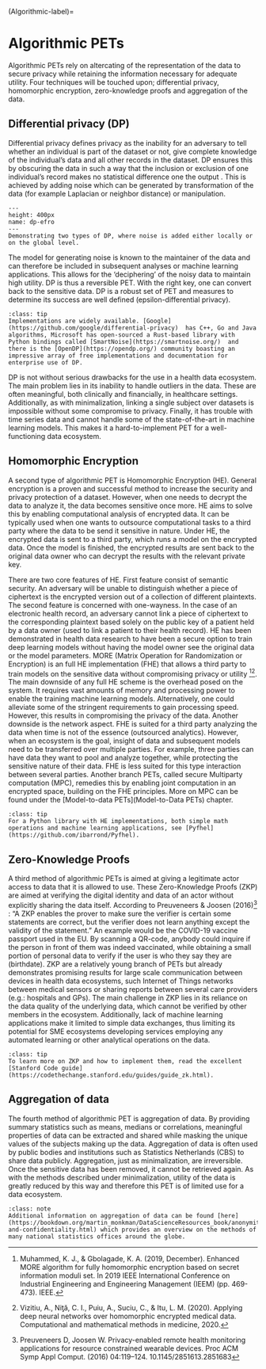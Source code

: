 (Algorithmic-label)=
# Algorithmic PETs
Algorithmic PETs rely on altercating of the representation of the data to secure privacy while retaining the information necessary for adequate utility. Four techniques will be touched upon; differential privacy, homomorphic encryption, zero-knowledge proofs and aggregation of the data. 

## Differential privacy (DP) 
Differential privacy defines privacy as the inability for an adversary to tell whether an individual is part of the dataset or not, give complete knowledge of the individual’s data and all other records in the dataset. DP ensures this by obscuring the data in such a way that the inclusion or exclusion of one individual’s record makes no statistical difference one the output . This is achieved by adding noise which can be generated by transformation of the data (for example Laplacian or neighbor distance) or manipulation. 

```{figure} ./_static/img/dp_efro.png
---
height: 400px
name: dp-efro
---
Demonstrating two types of DP, where noise is added either locally or on the global level.
```


The model for generating noise is known to the maintainer of the data and can therefore be included in subsequent analyses or machine learning applications. This allows for the ‘deciphering’ of the noisy data to maintain high utility. DP is thus a reversible PET. With the right key, one can convert back to the sensitive data. DP is a robust set of PET and measures to determine its success are well defined (epsilon-differential privacy). 

```{admonition} Implementations
:class: tip
Implementations are widely available. [Google](https://github.com/google/differential-privacy)  has C++, Go and Java algorithms, Microsoft has open-sourced a Rust-based library with Python bindings called [SmartNoise](https://smartnoise.org/)  and there is the [OpenDP](https://opendp.org/) community boasting an impressive array of free implementations and documentation for enterprise use of DP. 
```
DP is not without serious drawbacks for the use in a health data ecosystem. The main problem lies in its inability to handle outliers in the data. These are often meaningful, both clinically and financially, in healthcare settings. Additionally, as with minimalization, linking a single subject over datasets is impossible without some compromise to privacy. Finally, it has trouble with time series data and cannot handle some of the state-of-the-art in machine learning models. This makes it a hard-to-implement PET for a well-functioning data ecosystem. 

## Homomorphic Encryption
A second type of algorithmic PET is Homomorphic Encryption (HE). General encryption is a proven and successful method to increase the security and privacy protection of a dataset. However, when one needs to decrypt the data to analyze it, the data becomes sensitive once more. HE aims to solve this by enabling computational analysis of encrypted data. It can be typically used when one wants to outsource computational tasks to a third party where the data to be send it sensitive in nature. Under HE, the encrypted data is sent to a third party, which runs a model on the encrypted data. Once the model is finished, the encrypted results are sent back to the original data owner who can decrypt the results with the relevant private key. 

There are two core features of HE. First feature consist of semantic security. An adversary will be unable to distinguish whether a piece of ciphertext is the encrypted version out of a collection of different plaintexts. The second feature is concerned with one-wayness. In the case of an electronic health record, an adversary cannot link a piece of ciphertext to the corresponding plaintext based solely on the public key of a patient held by a data owner (used to link a patient to their health record). 
HE has been demonstrated in health data research to have been a secure option to train deep learning models without having the model owner see the original data or the model parameters. MORE (Matrix Operation for Randomization or Encryption) is an full HE implementation (FHE) that allows a third party to train models on the sensitive data without compromising privacy or utility [^footnote1][^footnote2]. 
The main downside of any full HE scheme is the overhead posed on the system. It requires vast amounts of memory and processing power to enable the training machine learning models. Alternatively, one could alleviate some of the stringent requirements to gain processing speed. However, this results in compromising the privacy of the data. Another downside is the network aspect. FHE is suited for a third party analyzing the data when time is not of the essence (outsourced analytics). However, when an ecosystem is the goal, insight of data and subsequent models need to be transferred over multiple parties. For example, three parties can have data they want to pool and analyze together, while protecting the sensitive nature of their data. FHE is less suited for this type interaction between several parties. Another branch PETs, called secure Multiparty computation (MPC), remedies this by enabling joint computation in an encrypted space, building on the FHE principles. More on MPC can be found under the [Model-to-data PETs](Model-to-Data PETs) chapter. 

```{admonition} Implementations
:class: tip
For a Python library with HE implementations, both simple math operations and machine learning applications, see [Pyfhel](https://github.com/ibarrond/Pyfhel).
```


## Zero-Knowledge Proofs
A third method of algorithmic PETs is aimed at giving a legitimate actor access to data that it is allowed to use. These Zero-Knowledge Proofs (ZKP) are aimed at verifying the digital identity and data of an actor without explicitly sharing the data itself. According to Preuveneers & Joosen (2016)[^footnote3] : “A ZKP enables the prover to make sure the verifier is certain some statements are correct, but the verifier does not learn anything except the validity of the statement.” An example would be the COVID-19 vaccine passport used in the EU. By scanning a QR-code, anybody could inquire if the person in front of them was indeed vaccinated, while obtaining a small portion of personal data to verify if the user is who they say they are (birthdate). 
ZKP are a relatively young branch of PETs but already demonstrates promising results for large scale communication between devices in health data ecosystems, such Internet of Things networks between medical sensors or sharing reports between several care providers (e.g.: hospitals and GPs). The main challenge in ZKP lies in its reliance on the data quality of the underlying data, which cannot be verified by other members in the ecosystem. Additionally, lack of machine learning applications make it limited to simple data exchanges, thus limiting its potential for SME ecosystems developing services employing any automated learning or other analytical operations on the data.

```{admonition} Implementations
:class: tip
To learn more on ZKP and how to implement them, read the excellent [Stanford Code guide](https://codethechange.stanford.edu/guides/guide_zk.html). 
```

## Aggregation of data
The fourth method of algorithmic PET is aggregation of data. By providing summary statistics such as means, medians or correlations, meaningful properties of data can be extracted and shared while masking the unique values of the subjects making up the data. Aggregation of data is often used by public bodies and institutions such as Statistics Netherlands (CBS) to share data publicly. Aggregation, just as minimalization, are irreversible. Once the sensitive data has been removed, it cannot be retrieved again. As with the methods described under minimalization, utility of the data is greatly reduced by this way and therefore this PET is of limited use for a data ecosystem.


```{admonition} Resource
:class: note
Additional information on aggregation of data can be found [here](https://bookdown.org/martin_monkman/DataScienceResources_book/anonymity-and-confidentiality.html) which provides an overview on the methods of many national statistics offices around the globe. 
```

[^footnote1]:Muhammed, K. J., & Gbolagade, K. A. (2019, December). Enhanced MORE algorithm for fully homomorphic encryption based on secret information moduli set. In 2019 IEEE International Conference on Industrial Engineering and Engineering Management (IEEM) (pp. 469-473). IEEE.
[^footnote2]:Vizitiu, A., Niƫă, C. I., Puiu, A., Suciu, C., & Itu, L. M. (2020). Applying deep neural networks over homomorphic encrypted medical data. Computational and mathematical methods in medicine, 2020.
[^footnote3]: Preuveneers D, Joosen W. Privacy-enabled remote health monitoring applications for resource constrained wearable devices. Proc ACM Symp Appl Comput. (2016) 04:119–124. 10.1145/2851613.2851683
